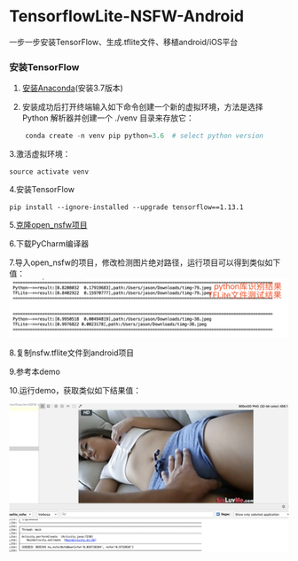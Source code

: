 # TensorflowLite-NSFW-Android
一步一步安装TensorFlow、生成.tflite文件、移植android/iOS平台


### 安装TensorFlow

1. [安装Anaconda](https://www.anaconda.com/distribution/#macos)(安装3.7版本)

2. 安装成功后打开终端输入如下命令创建一个新的虚拟环境，方法是选择 Python 解析器并创建一个 ./venv 目录来存放它：
```Python
    conda create -n venv pip python=3.6  # select python version
```

3.激活虚拟环境：
```
source activate venv
```

4.安装TensorFlow

```
pip install --ignore-installed --upgrade tensorflow==1.13.1
```

5.[克隆open_nsfw项目](https://github.com/yahoo/open_nsfw.git)


6.下载PyCharm编译器

7.导入open_nsfw的项目，修改检测图片绝对路径，运行项目可以得到类似如下值：  
![nsfw_img](https://github.com/devzwy/TensorflowLite-NSFW-Android/blob/master/img/nsfw_img.png)


8.复制nsfw.tflite文件到android项目

9.参考本demo

10.运行demo，获取类似如下结果值：  


![nsfw_img](https://github.com/devzwy/TensorflowLite-NSFW-Android/blob/master/img/aaaaa.png)
